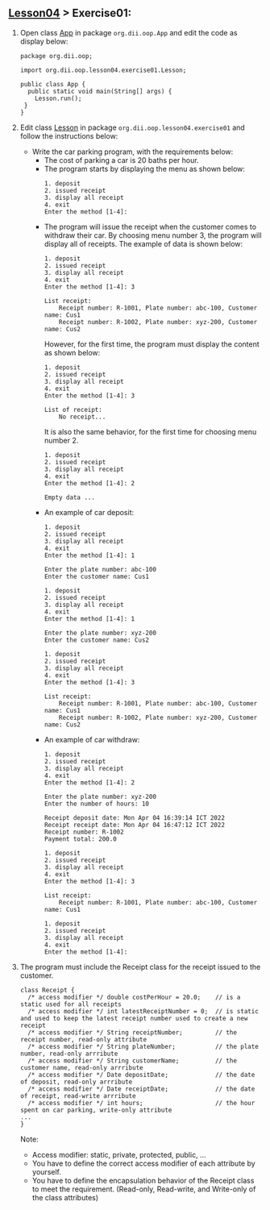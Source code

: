 ## [Lesson04](index.md) > Exercise01:

1. Open class [App](../../app/src/main/java/org/dii/oop/App.java) in package `org.dii.oop.App` and edit the code as display below: 
   ```
   package org.dii.oop;

   import org.dii.oop.lesson04.exercise01.Lesson;

   public class App {
     public static void main(String[] args) {
       Lesson.run();
    }
   }
   ```

2. Edit class [Lesson](../../app/src/main/java/org/dii/oop/lesson04/exercise01/Lesson.java) in package `org.dii.oop.lesson04.exercise01` and follow the instructions below:
   - Write the car parking program, with the requirements below:
     * The cost of parking a car is 20 baths per hour.
     * The program starts by displaying the menu as shown below:
       ```
       1. deposit
       2. issued receipt
       3. display all receipt
       4. exit
       Enter the method [1-4]:
       ```
     * The program will issue the receipt when the customer comes to withdraw their car. By choosing menu number 3, the program will display all of receipts. The example of data is shown below:
       ```
       1. deposit
       2. issued receipt
       3. display all receipt
       4. exit
       Enter the method [1-4]: 3

       List receipt:
           Receipt number: R-1001, Plate number: abc-100, Customer name: Cus1
           Receipt number: R-1002, Plate number: xyz-200, Customer name: Cus2
       ```
       However, for the first time, the program must display the content as shown below:
       ```
       1. deposit
       2. issued receipt
       3. display all receipt
       4. exit
       Enter the method [1-4]: 3

       List of receipt:
           No receipt...
       ```
       It is also the same behavior, for the first time for choosing menu number 2.
       ```
       1. deposit
       2. issued receipt
       3. display all receipt
       4. exit
       Enter the method [1-4]: 2

       Empty data ...
       ```
     * An example of car deposit:
       ```
       1. deposit
       2. issued receipt
       3. display all receipt
       4. exit
       Enter the method [1-4]: 1
       
       Enter the plate number: abc-100
       Enter the customer name: Cus1
       
       1. deposit
       2. issued receipt
       3. display all receipt
       4. exit
       Enter the method [1-4]: 1
       
       Enter the plate number: xyz-200
       Enter the customer name: Cus2
       
       1. deposit
       2. issued receipt
       3. display all receipt
       4. exit
       Enter the method [1-4]: 3
       
       List receipt:
           Receipt number: R-1001, Plate number: abc-100, Customer name: Cus1
           Receipt number: R-1002, Plate number: xyz-200, Customer name: Cus2
       ```
     * An example of car withdraw:
       ```
       1. deposit
       2. issued receipt
       3. display all receipt
       4. exit
       Enter the method [1-4]: 2
       
       Enter the plate number: xyz-200
       Enter the number of hours: 10

       Receipt deposit date: Mon Apr 04 16:39:14 ICT 2022
       Receipt receipt date: Mon Apr 04 16:47:12 ICT 2022
       Receipt number: R-1002
       Payment total: 200.0
       
       1. deposit
       2. issued receipt
       3. display all receipt
       4. exit
       Enter the method [1-4]: 3
       
       List receipt:
           Receipt number: R-1001, Plate number: abc-100, Customer name: Cus1
       
       1. deposit
       2. issued receipt
       3. display all receipt
       4. exit
       Enter the method [1-4]:        
       ```

3. The program must include the Receipt class for the receipt issued to the customer.
   ```
   class Receipt {
     /* access modifier */ double costPerHour = 20.0;    // is a static used for all receipts
     /* access modifier */ int latestReceiptNumber = 0;  // is static and used to keep the latest receipt number used to create a new receipt
     /* access modifier */ String receiptNumber;         // the receipt number, read-only attribute
     /* access modifier */ String plateNumber;           // the plate number, read-only arrribute
     /* access modifier */ String customerName;          // the customer name, read-only arrribute
     /* access modifier */ Date depositDate;             // the date of deposit, read-only arrribute
     /* access modifier */ Date receiptDate;             // the date of receipt, read-write arrribute
     /* access modifier */ int hours;                    // the hour spent on car parking, write-only attribute
   ...
   }
   ```
   Note:
     * Access modifier: static, private, protected, public, ...
     * You have to define the correct access modifier of each attribute by yourself.
     * You have to define the encapsulation behavior of the Receipt class to meet the requirement. (Read-only, Read-write, and Write-only of the class attributes)

